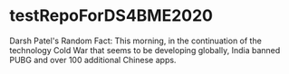 # testRepoForDS4BME2020

Darsh Patel's Random Fact: This morning, in the continuation of the technology Cold War that seems to be developing globally, India banned PUBG and over 100 additional Chinese apps.
